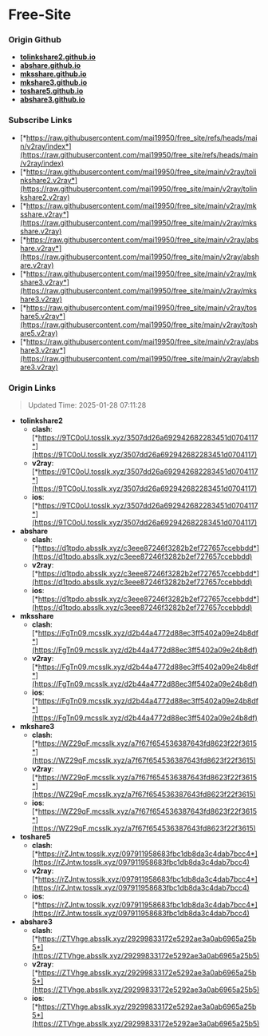 # Free-Site

### Origin Github

- [**tolinkshare2.github.io**](https://github.com/tolinkshare2/tolinkshare2.github.io)
- [**abshare.github.io**](https://github.com/abshare/abshare.github.io)
- [**mksshare.github.io**](https://github.com/mksshare/mksshare.github.io)
- [**mkshare3.github.io**](https://github.com/mkshare3/mkshare3.github.io)
- [**toshare5.github.io**](https://github.com/toshare5/toshare5.github.io)
- [**abshare3.github.io**](https://github.com/abshare3/abshare3.github.io)

### Subscribe Links

- [*https://raw.githubusercontent.com/mai19950/free_site/refs/heads/main/v2ray/index*](https://raw.githubusercontent.com/mai19950/free_site/refs/heads/main/v2ray/index)
- [*https://raw.githubusercontent.com/mai19950/free_site/main/v2ray/tolinkshare2.v2ray*](https://raw.githubusercontent.com/mai19950/free_site/main/v2ray/tolinkshare2.v2ray)
- [*https://raw.githubusercontent.com/mai19950/free_site/main/v2ray/mksshare.v2ray*](https://raw.githubusercontent.com/mai19950/free_site/main/v2ray/mksshare.v2ray)
- [*https://raw.githubusercontent.com/mai19950/free_site/main/v2ray/abshare.v2ray*](https://raw.githubusercontent.com/mai19950/free_site/main/v2ray/abshare.v2ray)
- [*https://raw.githubusercontent.com/mai19950/free_site/main/v2ray/mkshare3.v2ray*](https://raw.githubusercontent.com/mai19950/free_site/main/v2ray/mkshare3.v2ray)
- [*https://raw.githubusercontent.com/mai19950/free_site/main/v2ray/toshare5.v2ray*](https://raw.githubusercontent.com/mai19950/free_site/main/v2ray/toshare5.v2ray)
- [*https://raw.githubusercontent.com/mai19950/free_site/main/v2ray/abshare3.v2ray*](https://raw.githubusercontent.com/mai19950/free_site/main/v2ray/abshare3.v2ray)

### Origin Links

> Updated Time: 2025-01-28 07:11:28

- **tolinkshare2**
  - **clash**: [*https://9TC0oU.tosslk.xyz/3507dd26a692942682283451d0704117*](https://9TC0oU.tosslk.xyz/3507dd26a692942682283451d0704117)
  - **v2ray**: [*https://9TC0oU.tosslk.xyz/3507dd26a692942682283451d0704117*](https://9TC0oU.tosslk.xyz/3507dd26a692942682283451d0704117)
  - **ios**: [*https://9TC0oU.tosslk.xyz/3507dd26a692942682283451d0704117*](https://9TC0oU.tosslk.xyz/3507dd26a692942682283451d0704117)
- **abshare**
  - **clash**: [*https://d1tpdo.absslk.xyz/c3eee87246f3282b2ef727657ccebbdd*](https://d1tpdo.absslk.xyz/c3eee87246f3282b2ef727657ccebbdd)
  - **v2ray**: [*https://d1tpdo.absslk.xyz/c3eee87246f3282b2ef727657ccebbdd*](https://d1tpdo.absslk.xyz/c3eee87246f3282b2ef727657ccebbdd)
  - **ios**: [*https://d1tpdo.absslk.xyz/c3eee87246f3282b2ef727657ccebbdd*](https://d1tpdo.absslk.xyz/c3eee87246f3282b2ef727657ccebbdd)
- **mksshare**
  - **clash**: [*https://FgTn09.mcsslk.xyz/d2b44a4772d88ec3ff5402a09e24b8df*](https://FgTn09.mcsslk.xyz/d2b44a4772d88ec3ff5402a09e24b8df)
  - **v2ray**: [*https://FgTn09.mcsslk.xyz/d2b44a4772d88ec3ff5402a09e24b8df*](https://FgTn09.mcsslk.xyz/d2b44a4772d88ec3ff5402a09e24b8df)
  - **ios**: [*https://FgTn09.mcsslk.xyz/d2b44a4772d88ec3ff5402a09e24b8df*](https://FgTn09.mcsslk.xyz/d2b44a4772d88ec3ff5402a09e24b8df)
- **mkshare3**
  - **clash**: [*https://WZ29qF.mcsslk.xyz/a7f67f654536387643fd8623f22f3615*](https://WZ29qF.mcsslk.xyz/a7f67f654536387643fd8623f22f3615)
  - **v2ray**: [*https://WZ29qF.mcsslk.xyz/a7f67f654536387643fd8623f22f3615*](https://WZ29qF.mcsslk.xyz/a7f67f654536387643fd8623f22f3615)
  - **ios**: [*https://WZ29qF.mcsslk.xyz/a7f67f654536387643fd8623f22f3615*](https://WZ29qF.mcsslk.xyz/a7f67f654536387643fd8623f22f3615)
- **toshare5**
  - **clash**: [*https://rZJntw.tosslk.xyz/097911958683fbc1db8da3c4dab7bcc4*](https://rZJntw.tosslk.xyz/097911958683fbc1db8da3c4dab7bcc4)
  - **v2ray**: [*https://rZJntw.tosslk.xyz/097911958683fbc1db8da3c4dab7bcc4*](https://rZJntw.tosslk.xyz/097911958683fbc1db8da3c4dab7bcc4)
  - **ios**: [*https://rZJntw.tosslk.xyz/097911958683fbc1db8da3c4dab7bcc4*](https://rZJntw.tosslk.xyz/097911958683fbc1db8da3c4dab7bcc4)
- **abshare3**
  - **clash**: [*https://ZTVhge.absslk.xyz/29299833172e5292ae3a0ab6965a25b5*](https://ZTVhge.absslk.xyz/29299833172e5292ae3a0ab6965a25b5)
  - **v2ray**: [*https://ZTVhge.absslk.xyz/29299833172e5292ae3a0ab6965a25b5*](https://ZTVhge.absslk.xyz/29299833172e5292ae3a0ab6965a25b5)
  - **ios**: [*https://ZTVhge.absslk.xyz/29299833172e5292ae3a0ab6965a25b5*](https://ZTVhge.absslk.xyz/29299833172e5292ae3a0ab6965a25b5)
